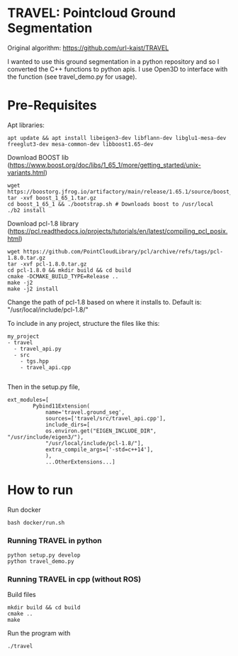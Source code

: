 # TRAVEL: Pointcloud Ground Segmentation
Original algorithm: https://github.com/url-kaist/TRAVEL

I wanted to use this ground segmentation in a python repository and so I converted the C++ functions to python apis. I use Open3D to interface with the function (see travel_demo.py for usage).

# Pre-Requisites
Apt libraries:
```
apt update && apt install libeigen3-dev libflann-dev libglu1-mesa-dev freeglut3-dev mesa-common-dev libboost1.65-dev
```
Download BOOST lib (https://www.boost.org/doc/libs/1_65_1/more/getting_started/unix-variants.html)
```
wget https://boostorg.jfrog.io/artifactory/main/release/1.65.1/source/boost_1_65_1.tar.gz
tar -xvf boost_1_65_1.tar.gz
cd boost_1_65_1 && ./bootstrap.sh # Downloads boost to /usr/local
./b2 install
```  
Download pcl-1.8 library (https://pcl.readthedocs.io/projects/tutorials/en/latest/compiling_pcl_posix.html)
```
wget https://github.com/PointCloudLibrary/pcl/archive/refs/tags/pcl-1.8.0.tar.gz
tar -xvf pcl-1.8.0.tar.gz
cd pcl-1.8.0 && mkdir build && cd build
cmake -DCMAKE_BUILD_TYPE=Release ..
make -j2
make -j2 install
```
Change the path of pcl-1.8 based on where it installs to. Default is: "/usr/local/include/pcl-1.8/"

To include in any project, structure the files like this:
```
my_project
- travel
  - travel_api.py 
  - src
    - tgs.hpp
    - travel_api.cpp
  
```
Then in the setup.py file, 
```
ext_modules=[
        Pybind11Extension(
            name='travel.ground_seg', 
            sources=['travel/src/travel_api.cpp'],
            include_dirs=[
            os.environ.get("EIGEN_INCLUDE_DIR", "/usr/include/eigen3/"),
            "/usr/local/include/pcl-1.8/"],          
            extra_compile_args=['-std=c++14'],
            ), 
            ...OtherExtensions...]
```
# How to run
Run docker
```
bash docker/run.sh
```

### Running TRAVEL in python
```
python setup.py develop
python travel_demo.py
```


### Running TRAVEL in cpp (without ROS)
Build files
```
mkdir build && cd build
cmake ..
make
```
Run the program with 
```
./travel
```
